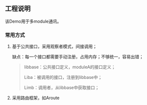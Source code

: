 ## 工程说明

该Demo用于多module通讯。

### 常用方式

1. 基于公共接口，采用观察者模式，间接调用；

   缺点：每一个接口都需要手动注册，占用内存；不够统一，容易出错；

   > libbase：公共接口定义，moduleA的接口定义；
   >
   > Liba：被调用的接口，注册到libbase中；
   >
   > Limb：调用者，从libbase中获取接口；

2. 采用路由框架，如Aroute